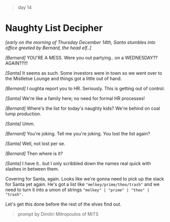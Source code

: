 > day 14

# Naughty List Decipher

*[early on the morning of Thursday December 14th, Santa stumbles into office greeted by Bernard, the head elf..]*

*[Bernard]* YOU'RE A MESS. Were you out partying.. on a WEDNESDAY?? AGAIN??!!!

*[Santa]* It seems as such. Some investors were in town so we went over to the Mistletoe Lounge and things got a little out of hand.

*[Bernard]* I oughta report you to HR. Seriously. This is getting out of control.

*[Santa]* We're like a family here; no need for formal HR processes!

*[Bernard]* Where's the list for today's naughty kids? We're behind on coal lump production.

*[Santa]* Umm.

*[Bernard]* You're joking. Tell me you're joking. You lost the list again?

*[Santa]* Well, not lost per se.

*[Bernard]* Then where is it?

*[Santa]* I have it.. but I only scribbled down the names real quick with slashes in between them.

Covering for Santa, again.
Looks like we're gonna need to pick up the slack for Santa yet again. He's got a list like `"melkey/prime/theo/trash"` and we need to turn it into a union of strings `"melkey" | "prime" | "theo" | "trash".`

Let's get this done before the rest of the elves find out.

> prompt by Dimitri Mitropoulos of MiTS